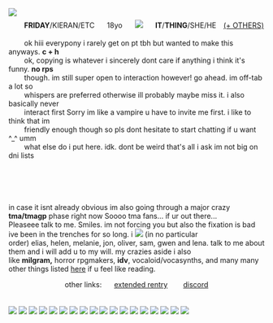 <div>
   <p> 
       <img src='https://file.garden/ZeI95KU2fRZAwqZH/tumblr_efe5b2499431d45cfe9dec768846409f_2d0b5db0_4001.gif' align='left' />
       ⠀⠀⠀<img src="https://file.garden/ZeI95KU2fRZAwqZH/ezgif-2-929d6732c5.png" height=6 width=500"/> <br> ⠀⠀⠀<b>FRIDAY</b>/KIERAN/ETC ⠀⠀18yo ⠀⠀<img src="https://file.garden/ZeI95KU2fRZAwqZH/ed20db61.gif"/>⠀⠀ <b>IT</b>/<b>THING</b>/SHE/HE⠀ <a href="https://pronouns.cc/@bouchard">(+ OTHERS)</a> <br> ⠀⠀⠀<img src="https://file.garden/ZeI95KU2fRZAwqZH/ezgif-7-b297613590.png"height=1 width=500"/> <br> ⠀⠀⠀ok hiii everypony i rarely get on pt tbh but wanted to make this anyways. <b>c + h</b><br> ⠀⠀⠀ok, copying is whatever i sincerely dont care if anything i think it's funny. <b>no rps</b><br> ⠀⠀⠀though. im still super open to interaction however! go ahead. im off-tab a lot so<br> ⠀⠀⠀whispers are preferred otherwise ill probably maybe miss it. i also basically never<br>⠀⠀⠀interact first Sorry im like a vampire u have to invite me first. i like to think that im<br>⠀⠀⠀friendly enough though so pls dont hesitate to start chatting if u want ^_^ umm<br>⠀⠀⠀what else do i put here. idk. dont be weird that's all i ask im not big on dni lists<br>⠀⠀⠀<img src="https://file.garden/ZeI95KU2fRZAwqZH/ezgif-2-4106cfa722.png"height=6 width=500"/>
   <p>
    <br> <br> <p>in case it isnt already obvious im also going through a major crazy <b>tma/tmagp</b> phase right now Soooo tma fans... if ur out there... <br> Pleaseee talk to me. Smiles. im not forcing you but also the fixation is bad ive been in the trenches for so long. i <img src="https://64.media.tumblr.com/a9425572bee503600b206d0bc4604672/1292363c2db9a7be-c7/s75x75_c1/d6a8be3d7b4591e87ba529e4d656ff65a2bc7adf.gifv"/> (in no particular<br> order) elias, helen, melanie, jon, oliver, sam, gwen and lena. talk to me about them and i will add u to my will. my crazies aside i also<br> like <b>milgram,</b> horror rpgmakers, <b>idv</b>, vocaloid/vocasynths, and many many other things listed <a href="https://text.is/watcherscrown">here</a> if u feel like reading.</p>
<center>other links: ⠀⠀<a href="https://rentry.co/jonahmagnus">extended rentry</a>⠀⠀⠀<a href="https://discordapp.com/users/323915172676894720">discord</a></center>
<br> <br> <img src="https://file.garden/ZeI95KU2fRZAwqZH/stamp-3.gif"/> <img src="https://file.garden/ZeI95KU2fRZAwqZH/tumblr_f3cf942335fce123d9e5c83e07b1c03d_835629ac_100.png"/> <img src="https://file.garden/ZeI95KU2fRZAwqZH/witch_s_heart_stamp_by_prinkenny_dc8a6ty-fullview.png"/> <img src="https://file.garden/ZeI95KU2fRZAwqZH/tumblr_inline_pe6lwkpF0P1v11djx_1280.gif"/> <img src="https://file.garden/ZeI95KU2fRZAwqZH/jj7t61.png"/> <img src="https://file.garden/ZeI95KU2fRZAwqZH/ddr7dje-36fcb92b-a112-42c3-8b76-166f502bd18e.gif"/> <img src="https://file.garden/ZeI95KU2fRZAwqZH/d57hbpv-e0032365-d9fc-4569-9412-c5a8970de3fd.png"/> <img src="https://file.garden/ZeI95KU2fRZAwqZH/charlotte_stamp_by_prinkenny_dc8a7bc-fullview.png"/> <img src="https://file.garden/ZeI95KU2fRZAwqZH/db3zde7-0b154709-fb51-4c15-9ed0-b48363ca1b71.png"/> <img src="https://file.garden/ZeI95KU2fRZAwqZH/d4zfo0d-a1482817-be8a-423b-b25b-3314085d0017.png"/> <img src="https://file.garden/ZeI95KU2fRZAwqZH/68747470733a2f2f696d616765732d7769786d702d6564333061383662386334636138383737373335393463322e7769786d702e636f6d2f662f64363130626661332d633362332d346435322d613665612d6330.gif"/> <img src="https://file.garden/ZeI95KU2fRZAwqZH/000undercover010.gif"/> <img src="https://file.garden/ZeI95KU2fRZAwqZH/df3owqy-63035deb-c6d1-495f-b686-94d39123bec4.gif"/> <img src="https://file.garden/ZeI95KU2fRZAwqZH/da42u4g-28a31600-c938-4949-b5ac-13f40826f3ef.gif"/> <img src="https://file.garden/ZeI95KU2fRZAwqZH/d58mwgm-8a49c71d-c5b2-402b-a8e9-cca83d9b3290.gif"/> <img src="https://file.garden/ZeI95KU2fRZAwqZH/dbrc5u0-36fb6452-bede-42f2-a113-484618e86df1.gif"/> <img src="https://file.garden/ZeI95KU2fRZAwqZH/lime_stamp_by_prinkenny_dc8a7gr-fullview.png"/> <img src="https://file.garden/ZeI95KU2fRZAwqZH/tumblr_puerwkkNXh1xbgu08o3_100.webp"/> 
</div>
